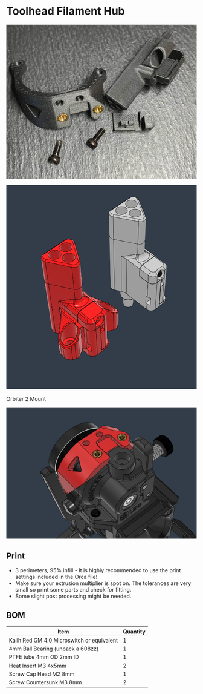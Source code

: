 # Toolhead Filament Hub



![](Assets/1.png)

![](Assets/2.png)

Orbiter 2 Mount

![](Assets/3.png)

## Print


* 3 perimeters, 95% infill - It is highly recommended to use the print settings included in the Orca file!  
* Make sure your extrusion multiplier is spot on. The tolerances are very small so print some parts and check for fitting. 
* Some slight post processing might be needed. 


## BOM

Item | Quantity
-|- 
Kailh Red GM 4.0 Microswitch or equivalent | 1
4mm Ball Bearing (unpack a 608zz) | 1
PTFE tube 4mm OD 2mm ID  | 1
Heat Insert M3 4x5mm  | 2
Screw Cap Head M2 8mm  | 1
Screw Countersunk M3 8mm  | 2
